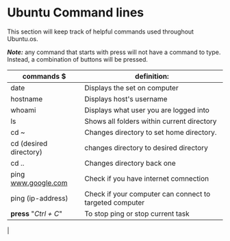 # Ubuntu Command lines

This section will keep track of helpful commands used throughout Ubuntu.os.

***Note:*** any command that starts with press will not have a command to type. Instead, a combination of buttons will be pressed.
 

|                commands  $                   |                           definition:                              |
|----------------------------------------------|--------------------------------------------------------------------|
|  date                                        |    Displays the set on computer                                    |
|  hostname                                    |    Displays host's username                                        |
|  whoami                                      |    Displays what user you are logged into                          |
|  ls                                          |    Shows all folders within current directory                      |
|  cd ~                                        |    Changes directory to set home directory.                        |
|  cd (desired directory)                      |    changes directory to desired directory                          |
|  cd ..                                       |    Changes directory back one                                      |
|  ping www.google.com                         |    Check if you have internet comnection                           |
|  ping (ip-address)                           |    Check if your computer can connect to targeted computer         |
|  **press** "*Ctrl + C*"                      |    To stop ping or stop current task                               |
|  

